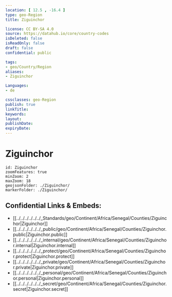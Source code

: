 ```yaml
---
location: [ 12.5 , -16.4 ] 
type: geo-Region
title: Ziguinchor

license: CC BY-SA 4.0
source: https://datahub.io/core/country-codes
isDeleted: false
isReadOnly: false
draft: false
confidential: public

tags:
- geo/Country/Region
aliases:
- Ziguinchor

Languages:
- de

cssclasses: geo-Region
publish: true
linkTitle: 
keywords: 
layout: 
publishDate: 
expiryDate: 
---
```


# Ziguinchor

```leaflet
id: Ziguinchor
zoomFeatures: true 
minZoom: 2 
maxZoom: 18
geojsonFolder: ./Ziguinchor/
markerFolder: ./Ziguinchor/
```


## Confidential Links & Embeds: 
- [[../../../../../../_Standards/geo/Continent/Africa/Senegal/Counties/Ziguinchor|Ziguinchor]] 
- [[../../../../../../_public/geo/Continent/Africa/Senegal/Counties/Ziguinchor.public|Ziguinchor.public]] 
- [[../../../../../../_internal/geo/Continent/Africa/Senegal/Counties/Ziguinchor.internal|Ziguinchor.internal]] 
- [[../../../../../../_protect/geo/Continent/Africa/Senegal/Counties/Ziguinchor.protect|Ziguinchor.protect]] 
- [[../../../../../../_private/geo/Continent/Africa/Senegal/Counties/Ziguinchor.private|Ziguinchor.private]] 
- [[../../../../../../_personal/geo/Continent/Africa/Senegal/Counties/Ziguinchor.personal|Ziguinchor.personal]] 
- [[../../../../../../_secret/geo/Continent/Africa/Senegal/Counties/Ziguinchor.secret|Ziguinchor.secret]] 

